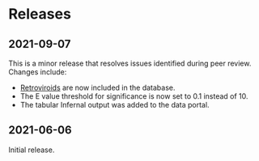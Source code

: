 # Releases

## 2021-09-07

This is a minor release that resolves issues identified during peer review.
Changes include:

- [Retroviroids](/sequences/types/retroviroid) are now included in the database.
- The E value threshold for significance is now set to 0.1 instead of 10.
- The tabular Infernal output was added to the data portal.

## 2021-06-06

Initial release.
